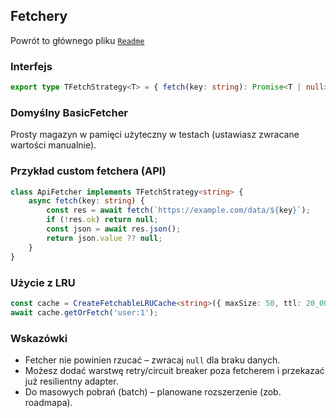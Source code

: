 ## Fetchery

Powrót to głównego pliku [`Readme`](./../../Readme_PL.md)

### Interfejs

```ts
export type TFetchStrategy<T> = { fetch(key: string): Promise<T | null> };
```

### Domyślny BasicFetcher

Prosty magazyn w pamięci użyteczny w testach (ustawiasz zwracane wartości manualnie).

### Przykład custom fetchera (API)

```ts
class ApiFetcher implements TFetchStrategy<string> {
	async fetch(key: string) {
		const res = await fetch(`https://example.com/data/${key}`);
		if (!res.ok) return null;
		const json = await res.json();
		return json.value ?? null;
	}
}
```

### Użycie z LRU

```ts
const cache = CreateFetchableLRUCache<string>({ maxSize: 50, ttl: 20_000 }, new ApiFetcher());
await cache.getOrFetch('user:1');
```

### Wskazówki

- Fetcher nie powinien rzucać – zwracaj `null` dla braku danych.
- Możesz dodać warstwę retry/circuit breaker poza fetcherem i przekazać już resilientny adapter.
- Do masowych pobrań (batch) – planowane rozszerzenie (zob. roadmapa).
